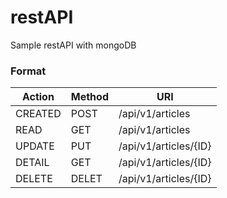 # restAPI
Sample restAPI with mongoDB

### Format

| Action | Method  | URI   |
|--------|---------|-------|
| CREATED | POST | /api/v1/articles |
| READ | GET | /api/v1/articles |
| UPDATE | PUT | /api/v1/articles/{ID} |
| DETAIL | GET | /api/v1/articles/{ID} |
| DELETE | DELET | /api/v1/articles/{ID} |
